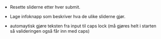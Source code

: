 - Resette sliderne etter hver submit.

- Lage infoknapp som beskriver hva de ulike sliderne gjør.

- automaytisk gjøre teksten fra input til caps lock (må gjøres helt i starten så valideringen også får inn med caps)
